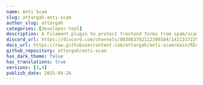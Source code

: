 ```yaml
---
name: Anti Scam
slug: attargah-anti-scam
author_slug: attargah
categories: [developer-tool]
description: A Filament plugin to protect frontend forms from spam/scam bots with IP blocking and a blacklist management panel.
discord_url: https://discord.com/channels/883083792112300104/1421317229458227260
docs_url: https://raw.githubusercontent.com/attargah/anti-scam/main/README.md
github_repository: attargah/anti-scam
has_dark_theme: false
has_translations: true
versions: [3,4]
publish_date: 2025-09-26
---
```

